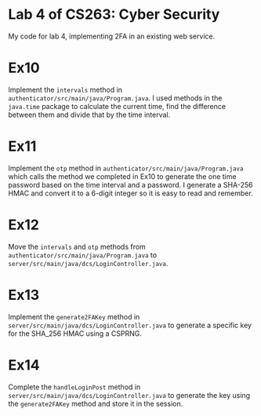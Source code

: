 # Lab 4 of CS263: Cyber Security

My code for lab 4, implementing 2FA in an existing web service.

# Ex10

Implement the `intervals` method in `authenticator/src/main/java/Program.java`. I used methods in the `java.time` package to calculate the current time, find the difference between them and divide that by the time interval.

# Ex11

Implement the `otp` method in `authenticator/src/main/java/Program.java` which calls the method we completed in Ex10 to generate the one time password based on the time interval and a password. I generate a SHA-256 HMAC and convert it to a 6-digit integer so it is easy to read and remember.

# Ex12

Move the `intervals` and `otp` methods from `authenticator/src/main/java/Program.java` to `server/src/main/java/dcs/LoginController.java`.

# Ex13

Implement the `generate2FAKey` method in `server/src/main/java/dcs/LoginController.java` to generate a specific key for the SHA_256 HMAC using a CSPRNG.

# Ex14

Complete the `handleLoginPost` method in `server/src/main/java/dcs/LoginController.java` to generate the key using the `generate2FAKey` method and store it in the session.